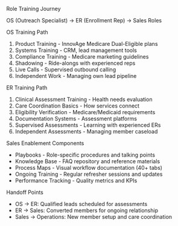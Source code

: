 Role Training Journey

  OS (Outreach Specialist) → ER (Enrollment Rep) → Sales Roles

  OS Training Path

  1. Product Training - InnovAge Medicare Dual-Eligible plans
  2. Systems Training - CRM, lead management tools
  3. Compliance Training - Medicare marketing guidelines
  4. Shadowing - Ride-alongs with experienced reps
  5. Live Calls - Supervised outbound calling
  6. Independent Work - Managing own lead pipeline

  ER Training Path

  1. Clinical Assessment Training - Health needs evaluation
  2. Care Coordination Basics - How services connect
  3. Eligibility Verification - Medicare/Medicaid requirements
  4. Documentation Systems - Assessment platforms
  5. Supervised Assessments - Learning with experienced ERs
  6. Independent Assessments - Managing member caseload

  Sales Enablement Components

  - Playbooks - Role-specific procedures and talking points
  - Knowledge Base - FAQ repository and reference materials
  - Process Maps - Visual workflow documentation (40+ tabs)
  - Ongoing Training - Regular refresher sessions and updates
  - Performance Tracking - Quality metrics and KPIs

  Handoff Points

  - OS → ER: Qualified leads scheduled for assessments
  - ER → Sales: Converted members for ongoing relationship
  - Sales → Operations: New member setup and care coordination